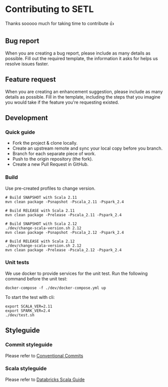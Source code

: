 # Contributing to SETL

Thanks sooooo much for taking time to contribute :+1:

## Bug report

When you are creating a bug report, please include as many details as possible. 
Fill out the required template, the information it asks for helps us resolve issues faster.

## Feature request

When you are creating an enhancement suggestion, please include as many details as possible. 
Fill in the template, including the steps that you imagine you would take if the feature you're requesting existed.

## Development

### Quick guide
- Fork the project & clone locally.
- Create an upstream remote and sync your local copy before you branch.
- Branch for each separate piece of work.
- Push to the origin repository (the fork).
- Create a new Pull Request in GitHub.

### Build

Use pre-created profiles to change version.

```shell
# Build SNAPSHOT with Scala 2.11
mvn clean package -Psnapshot -Pscala_2.11 -Pspark_2.4

# Build RELEASE with Scala 2.11
mvn clean package -Prelease -Pscala_2.11 -Pspark_2.4

# Build SNAPSHOT with Scala 2.12
./dev/change-scala-version.sh 2.12
mvn clean package -Psnapshot -Pscala_2.12 -Pspark_2.4

# Build RELEASE with Scala 2.12
./dev/change-scala-version.sh 2.12
mvn clean package -Prelease -Pscala_2.12 -Pspark_2.4
```

### Unit tests

We use docker to provide services for the unit test. Run the following command before the unit test:
```shell
docker-compose -f ./dev/docker-compose.yml up
```

To start the test with cli:
```shell
export SCALA_VER=2.11
export SPARK_VER=2.4
./dev/test.sh
```

## Styleguide

### Commit styleguide

Please refer to [Conventional Commits](https://www.conventionalcommits.org/en/v1.0.0-beta.2/)

### Scala styleguide

Please refer to [Databricks Scala Guide](https://github.com/databricks/scala-style-guide)
